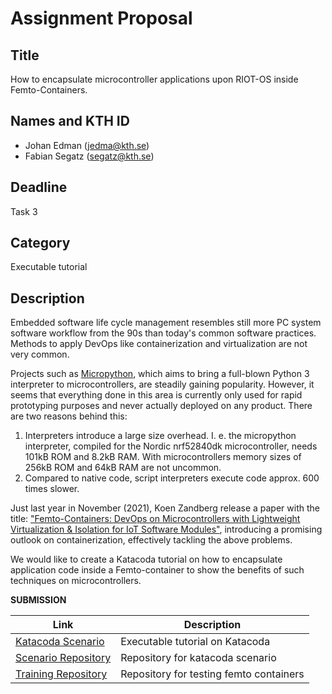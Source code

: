 # Assignment Proposal

## Title

How to encapsulate microcontroller applications upon RIOT-OS inside Femto-Containers. 

## Names and KTH ID
  - Johan Edman (jedma@kth.se)
  - Fabian Segatz (segatz@kth.se)

## Deadline

Task 3

## Category

Executable tutorial

## Description

Embedded software life cycle management resembles still more PC system software workflow from the 90s than today's common software practices. Methods to apply DevOps like containerization and virtualization are not very common. 

Projects such as [Micropython](https://micropython.org/), which aims to bring a full-blown Python 3 interpreter to microcontrollers, are steadily gaining popularity. However, it seems that everything done in this area is currently only used for rapid prototyping purposes and never actually deployed on any product. There are two reasons behind this:

1. Interpreters introduce a large size overhead. I. e. the micropython interpreter, compiled for the Nordic nrf52840dk microcontroller, needs 101kB ROM and 8.2kB RAM. With microcontrollers memory sizes of 256kB ROM and 64kB RAM are not uncommon. 
2. Compared to native code, script interpreters execute code approx. 600 times slower.

Just last year in November (2021), Koen Zandberg release a paper with the title: ["Femto-Containers: DevOps on Microcontrollers with Lightweight Virtualization & Isolation for IoT Software Modules"](https://arxiv.org/abs/2106.12553), introducing a promising outlook on containerization, effectively tackling the above problems.

We would like to create a Katacoda tutorial on how to encapsulate application code inside a Femto-container to show the benefits of such techniques on microcontrollers.

**SUBMISSION**

| Link | Description |
| -----| ----------- |
| [Katacoda Scenario](https://www.katacoda.com/edmanjohan/scenarios/containers-with-microcontrollers?fbclid=IwAR2wyjDUd8urS4uCFA6jmSo-yGL1JYeq5pBMdfAAIPvDe2IO9D3Ckmff_mk) | Executable tutorial on Katacoda |
| [Scenario Repository](https://github.com/EdmanJohan/katacoda-scenarios) | Repository for katacoda scenario |
| [Training Repository](https://github.com/fsegatz/Femto-Container/tree/fabian_dev) | Repository for testing femto containers |